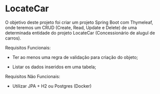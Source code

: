 # LocateCar

O objetivo deste projeto foi criar um projeto Spring Boot com Thymeleaf, onde teremos um CRUD (Create, Read, Update e Delete) de uma determinada entidade do projeto LocateCar (Concessionário de alugul de carros).

Requisitos Funcionais:

- Ter ao menos uma regra de validação para criação do objeto;

- Listar os dados inseridos em uma tabela;

Requisitos Não Funcionais:

- Utilizar JPA + H2 ou Postgres (Docker)
